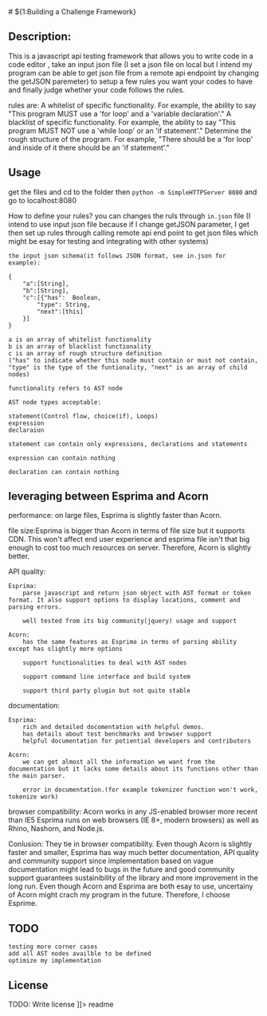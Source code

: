 <snippet>
  <content>
# ${1:Building a Challenge Framework}

## Description:

This is a javascript api testing framework that allows you to write code in a code editor , take an input json file
(I set a json file on local but I intend my program can be able to get json file from a remote api endpoint by changing the getJSON paremeter)
to setup a few rules you want your codes to have and finally judge whether your code follows the rules.

rules are:
A whitelist of specific functionality. For example, the ability to say "This program MUST use a 'for loop' and a 'variable declaration'."
A blacklist of specific functionality. For example, the ability to say "This program MUST NOT use a 'while loop' or an 'if statement'."
Determine the rough structure of the program. For example, "There should be a 'for loop' and inside of it there should be an 'if statement'."


## Usage

get the files and cd to the folder then `python -m SimpleHTTPServer 8080` and go to localhost:8080

How to define your rules?
	you can changes the ruls through `in.json` file 
	(I intend to use input json file because if I change getJSON parameter, I get then set up rules through calling remote api end point to get json files which
	might be esay for testing and integrating with other systems)

	the input json schema(it follows JSON format, see in.json for example):

	{
		"a":[String],
		"b":[String],
		"c":[{"has":  Boolean,
			"type": String,
			"next":[this] 
		}]
	}
	
	a is an array of whitelist functionality
	b is an array of blacklist functionality
	c is an array of rough structure definition
	("has" to indicate whether this node must contain or must not contain, "type" is the type of the funtionality, "next" is an array of child nodes)

	functionality refers to AST node

	AST node types acceptable:

	statement(Control flow, choice(if), Loops)
	expression
	declaraion

	statement can contain only expressions, declarations and statements

	expression can contain nothing

	declaration can contain nothing



## leveraging between Esprima and Acorn
performance: on large files, Esprima is slightly faster than Acorn.

file size:Esprima is bigger than Acorn in terms of file size but it supports CDN. This won't affect end user experience and esprima file isn't that big enough to cost too much resources on server. Therefore, Acorn is slightly better.

API quality:

	Esprima: 
		parse javascript and return json object with AST format or token format. It also support options to display locations, comment and parsing errors.

		well tested from its big community(jquery) usage and support

	Acorn: 
		has the same features as Esprima in terms of parsing ability except has slightly more options

		support functionalities to deal with AST nodes

		support command line interface and build system

		support third party plugin but not quite stable



documentation:
	
	Esprima: 
		rich and detailed docomentation with helpful demos.
		has details about test benchmarks and browser support
		helpful documentation for potiential developers and contributors

	Acorn: 
		we can get almost all the information we want from the documentation but it lacks some details about its functions other than the main parser.

		error in documentation.(for example tokenizer function won't work, tokenize work)

browser compatibility:
	Acorn works in any JS-enabled browser more recent than IE5
	Esprima runs on web browsers (IE 8+, modern browsers) as well as Rhino, Nashorn, and Node.js.

Conlusion:
	They tie in browser compatibility. Even though Acorn is slightly faster and smaller, Esprima has way much better documentation, API quality and community support since implementation based on vague documentation might lead to bugs in the future and good community support guarantees sustainibility of the library and more improvement in the long run. Even though Acorn and Esprima are both esay to use, uncertainy of Acorn might crach my program in the future.
	Therefore, I choose Esprime.

## TODO 
	testing more corner cases
	add all AST nodes availble to be defined
	optimize my implementation
	
## License
TODO: Write license
]]></content>
  <tabTrigger>readme</tabTrigger>
</snippet>
